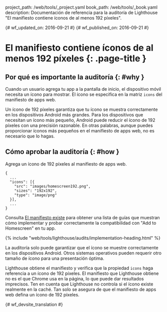 project_path: /web/tools/_project.yaml
book_path: /web/tools/_book.yaml
description: Documentación de referencia para la auditoría de Lighthouse "El manifiesto contiene íconos de al menos 192 píxeles".

{# wf_updated_on: 2016-09-21 #}
{# wf_published_on: 2016-09-21 #}

# El manifiesto contiene íconos de al menos 192 píxeles  {: .page-title }

## Por qué es importante la auditoría {: #why }

Cuando un usuario agrega tu app a la pantalla de inicio, el dispositivo móvil necesita un ícono para
mostrar. El ícono se especifica en la matriz `icons` del manifiesto de apps web.

Un ícono de 192 píxeles garantiza que tu ícono se muestra correctamente en los
dispositivos Android más grandes. Para los dispositivos que necesitan un ícono más pequeño, Android
puede reducir el ícono de 192 píxeles con una precisión razonable. En otras palabras,
aunque puedes proporcionar íconos más pequeños en el manifiesto de apps web, no es
necesario que lo hagas.

## Cómo aprobar la auditoría {: #how }

Agrega un ícono de 192 píxeles al manifiesto de apps web.

    {
      ...
      "icons": [{
        "src": "images/homescreen192.png",
        "sizes": "192x192",
        "type": "image/png"
      }],
      ...
    }

Consulta [El manifiesto existe](manifest-exists#how)
para obtener una lista de guías que muestran cómo implementar
y probar correctamente la compatibilidad con "Add to Homescreen" en tu app.

{% include "web/tools/lighthouse/audits/implementation-heading.html" %}

La auditoría solo puede garantizar que el ícono se muestre correctamente en los dispositivos Android.
Otros sistemas operativos pueden requerir otro tamaño de ícono para una presentación
óptima.

Lighthouse obtiene el manifiesto y verifica que la propiedad `icons`
haga referencia a un ícono de 192 píxeles. El manifiesto que Lighthouse obtiene no es
el que Chrome usa en la página, lo que puede dar
resultados imprecisos. Ten en cuenta que Lighthouse no controla si el ícono
existe realmente en la caché. Tan solo se asegura de que el manifiesto de apps
web defina un ícono de 192 píxeles.


{# wf_devsite_translation #}
